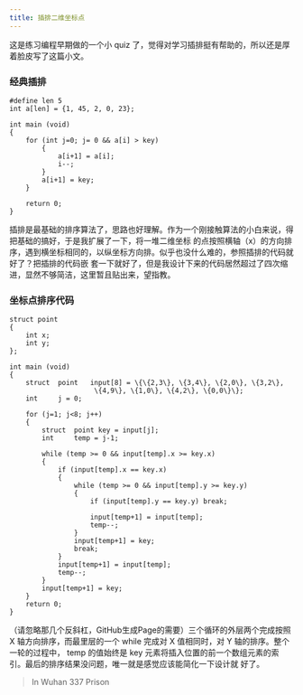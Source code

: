 ```yaml
---
title: 插排二维坐标点
---
```


这是练习编程早期做的一个小 quiz 了，觉得对学习插排挺有帮助的，所以还是厚着脸皮写了这篇小文。

### 经典插排

	#define len 5
	int a[len] = {1, 45, 2, 0, 23};

	int main (void)
	{
		for (int j=0; j= 0 && a[i] > key)
			{
				a[i+1] = a[i];
				i--;
			}
			a[i+1] = key;
		}

		return 0;
	}

插排是最基础的排序算法了，思路也好理解。作为一个刚接触算法的小白来说，得把基础的搞好，于是我扩展了一下，将一堆二维坐标
的点按照横轴（x）的方向排序，遇到横坐标相同的，以纵坐标方向排。似乎也没什么难的，参照插排的代码就好了？把插排的代码嵌
套一下就好了，但是我设计下来的代码居然超过了四次缩进，显然不够简洁，这里暂且贴出来，望指教。

### 坐标点排序代码

	struct point
	{
		int x;
		int y;
	};

	int main (void)
	{
		struct	point	input[8] = \{\{2,3\}, \{3,4\}, \{2,0\}, \{3,2\},
					     \{4,9\}, \{1,0\}, \{4,2\}, \{0,0\}\};
		int		j = 0;

		for (j=1; j<8; j++)
		{
			struct	point key = input[j];
			int		temp = j-1;

			while (temp >= 0 && input[temp].x >= key.x)
			{
				if (input[temp].x == key.x)
				{
					while (temp >= 0 && input[temp].y >= key.y)
					{
						if (input[temp].y == key.y) break;

						input[temp+1] = input[temp];
						temp--;
					}
					input[temp+1] = key;
					break;
				}
				input[temp+1] = input[temp];
				temp--;
			}
			input[temp+1] = key;
		}
		return 0;
	}
		
（请忽略那几个反斜杠，GitHub生成Page的需要）三个循环的外层两个完成按照 X 轴方向排序，而最里层的一个 while 完成对 X 值相同时，对 Y 轴的排序。整个一轮的过程中，
temp 的值始终是 key 元素将插入位置的前一个数组元素的索引。最后的排序结果没问题，唯一就是感觉应该能简化一下设计就
好了。

> In Wuhan 337 Prison

<!-- 多说评论框 start -->
<div class="ds-thread" data-thread-key="page.id" data-title="page.title" data-url="请替换成文章的网址"></div>
<!-- 多说评论框 end -->
<!-- 多说公共JS代码 start (一个网页只需插入一次) -->
<script type="text/javascript">
var duoshuoQuery = {short_name:"xiaoyu33"};
	(function() {
		var ds = document.createElement('script');
		ds.type = 'text/javascript';ds.async = true;
		ds.src = (document.location.protocol == 'https:' ? 'https:' : 'http:') + '//static.duoshuo.com/embed.js';
		ds.charset = 'UTF-8';
		(document.getElementsByTagName('head')[0] 
		 || document.getElementsByTagName('body')[0]).appendChild(ds);
	})();
</script>

